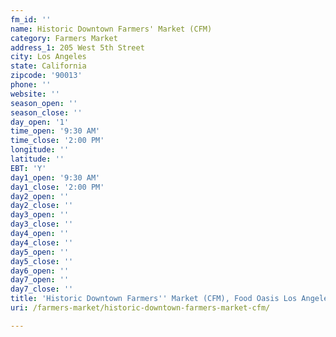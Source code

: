 ```yaml
---
fm_id: ''
name: Historic Downtown Farmers' Market (CFM)
category: Farmers Market
address_1: 205 West 5th Street
city: Los Angeles
state: California
zipcode: '90013'
phone: ''
website: ''
season_open: ''
season_close: ''
day_open: '1'
time_open: '9:30 AM'
time_close: '2:00 PM'
longitude: ''
latitude: ''
EBT: 'Y'
day1_open: '9:30 AM'
day1_close: '2:00 PM'
day2_open: ''
day2_close: ''
day3_open: ''
day3_close: ''
day4_open: ''
day4_close: ''
day5_open: ''
day5_close: ''
day6_open: ''
day7_open: ''
day7_close: ''
title: 'Historic Downtown Farmers'' Market (CFM), Food Oasis Los Angeles'
uri: /farmers-market/historic-downtown-farmers-market-cfm/

---
```

